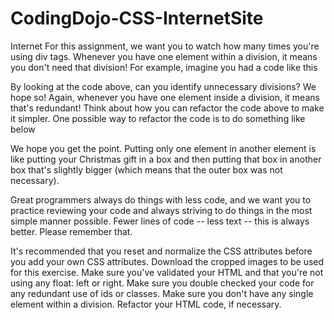 # CodingDojo-CSS-InternetSite
Internet
For this assignment, we want you to watch how many times you're using div tags. Whenever you have one element within a division, it means you don't need that division! For example, imagine you had a code like this

By looking at the code above, can you identify unnecessary divisions? We hope so! Again, whenever you have one element inside a division, it means that's redundant! Think about how you can refactor the code above to make it simpler. One possible way to refactor the code is to do something like below

We hope you get the point.  Putting only one element in another element is like putting your Christmas gift in a box and then putting that box in another box that's slightly bigger (which means that the outer box was not necessary).

Great programmers always do things with less code, and we want you to practice reviewing your code and always striving to do things in the most simple manner possible. Fewer lines of code -- less text -- this is always better. Please remember that.



It's recommended that you reset and normalize the CSS attributes before you add your own CSS attributes.
Download the cropped images to be used for this exercise.
Make sure you've validated your HTML and that you're not using any float: left or right.
Make sure you double checked your code for any redundant use of ids or classes. Make sure you don't have any single element within a division. 
Refactor your HTML code, if necessary.
